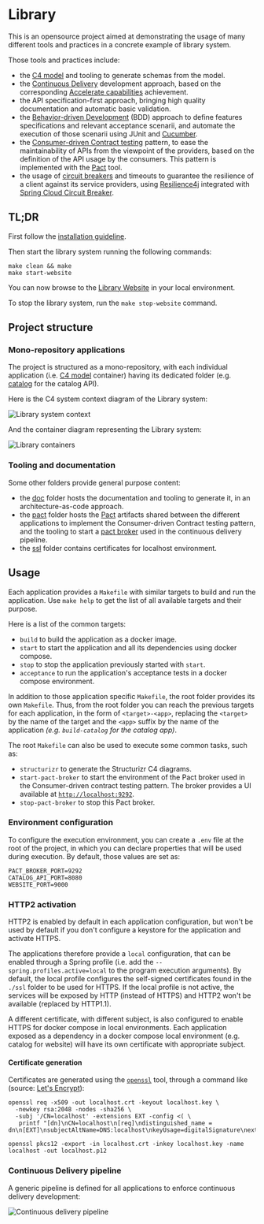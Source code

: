 # Library

This is an opensource project aimed at demonstrating the usage of many different tools and practices in a concrete
example of library system.

Those tools and practices include:

- the [C4 model](https://c4model.com/) and tooling to generate schemas from the model.
- the [Continuous Delivery](https://martinfowler.com/bliki/ContinuousDelivery.html) development approach, based on the
  corresponding [Accelerate capabilities](https://itrevolution.com/articles/24-key-capabilities-to-drive-improvement-in-software-delivery/)
  achievement.
- the API specification-first approach, bringing high quality documentation and automatic basic validation.
- the [Behavior-driven Development](https://en.wikipedia.org/wiki/Behavior-driven_development) (BDD) approach to define
  features specifications and relevant acceptance scenarii, and automate the execution of those scenarii using JUnit and
  [Cucumber](https://cucumber.io/).
- the [Consumer-driven Contract testing](https://martinfowler.com/articles/consumerDrivenContracts.html) pattern, to
  ease the maintainability of APIs from the viewpoint of the providers, based on the definition of the API usage by the
  consumers. This pattern is implemented with the [Pact](https://docs.pact.io/) tool.
- the usage of [circuit breakers](https://martinfowler.com/bliki/CircuitBreaker.html) and timeouts to guarantee the
  resilience of a client against its service providers, using [Resilience4j](https://resilience4j.readme.io/) integrated
  with [Spring Cloud Circuit Breaker](https://docs.spring.io/spring-cloud-circuitbreaker/reference/index.html).

## TL;DR

First follow the [installation guideline](./INSTALLATION.md).

Then start the library system running the following commands:

```shell
make clean && make
make start-website
```

You can now browse to the [Library Website](https://localhost:9000/) in your local environment.

To stop the library system, run the `make stop-website` command.

## Project structure

### Mono-repository applications

The project is structured as a mono-repository, with each individual application (i.e. [C4 model](https://c4model.com/)
container) having its dedicated folder (e.g. [catalog](./catalog) for the catalog API).

Here is the C4 system context diagram of the Library system:

![Library system context](doc/architecture/c4/Library-Context.png)

And the container diagram representing the Library system:

![Library containers](doc/architecture/c4/Library-Containers.png)

### Tooling and documentation

Some other folders provide general purpose content:

- the [doc](./doc) folder hosts the documentation and tooling to generate it, in an architecture-as-code approach.
- the [pact](./pact) folder hosts the [Pact](https://docs.pact.io/) artifacts shared between the different applications
  to implement the Consumer-driven Contract testing pattern, and the tooling to start a
  [pact broker](https://github.com/pact-foundation/pact_broker) used in the continuous delivery pipeline.
- the [ssl](./ssl) folder contains certificates for localhost environment.

## Usage

Each application provides a `Makefile` with similar targets to build and run the application. Use `make help` to get the
list of all available targets and their purpose.

Here is a list of the common targets:

- `build` to build the application as a docker image.
- `start` to start the application and all its dependencies using docker compose.
- `stop` to stop the application previously started with `start`.
- `acceptance` to run the application's acceptance tests in a docker compose environment.

In addition to those application specific `Makefile`, the root folder provides its own `Makefile`. Thus, from the root
folder you can reach the previous targets for each application, in the form of `<target>-<app>`, replacing the `<target>`
by the name of the target and the `<app>` suffix by the name of the application _(e.g. `build-catalog` for the catalog
app)_.

The root `Makefile` can also be used to execute some common tasks, such as:

- `structurizr` to generate the Structurizr C4 diagrams.
- `start-pact-broker` to start the environment of the Pact broker used in the Consumer-driven contract testing pattern.
  The broker provides a UI available at [`http://localhost:9292`](http://localhost:9292).
- `stop-pact-broker` to stop this Pact broker.

### Environment configuration

To configure the execution environment, you can create a `.env` file at the root of the project, in which you can declare
properties that will be used during execution. By default, those values are set as:

```properties
PACT_BROKER_PORT=9292
CATALOG_API_PORT=8080
WEBSITE_PORT=9000
```

### HTTP2 activation

HTTP2 is enabled by default in each application configuration, but won't be used by default if you don't configure a
keystore for the application and activate HTTPS.

The applications therefore provide a `local` configuration, that can be enabled through a Spring profile (i.e. add the
`--spring.profiles.active=local` to the program execution arguments). By default, the local profile configures the
self-signed certificates found in the `./ssl` folder to be used for HTTPS. If the local profile is not active, the
services will be exposed by HTTP (instead of HTTPS) and HTTP2 won't be available (replaced by HTTP1.1).

A different certificate, with different subject, is also configured to enable HTTPS for docker compose in local
environments. Each application exposed as a dependency in a docker compose local environment (e.g. catalog for website)
will have its own certificate with appropriate subject.

#### Certificate generation

Certificates are generated using the [`openssl`]() tool, through a command like (source:
[Let's Encrypt](https://letsencrypt.org/docs/certificates-for-localhost/)):

```shell
openssl req -x509 -out localhost.crt -keyout localhost.key \
  -newkey rsa:2048 -nodes -sha256 \
  -subj '/CN=localhost' -extensions EXT -config <( \
   printf "[dn]\nCN=localhost\n[req]\ndistinguished_name = dn\n[EXT]\nsubjectAltName=DNS:localhost\nkeyUsage=digitalSignature\nextendedKeyUsage=serverAuth")

openssl pkcs12 -export -in localhost.crt -inkey localhost.key -name localhost -out localhost.p12
```

### Continuous Delivery pipeline

A generic pipeline is defined for all applications to enforce continuous delivery development:

![Continuous delivery pipeline](./doc/architecture/cd/cd-pipeline.png)
